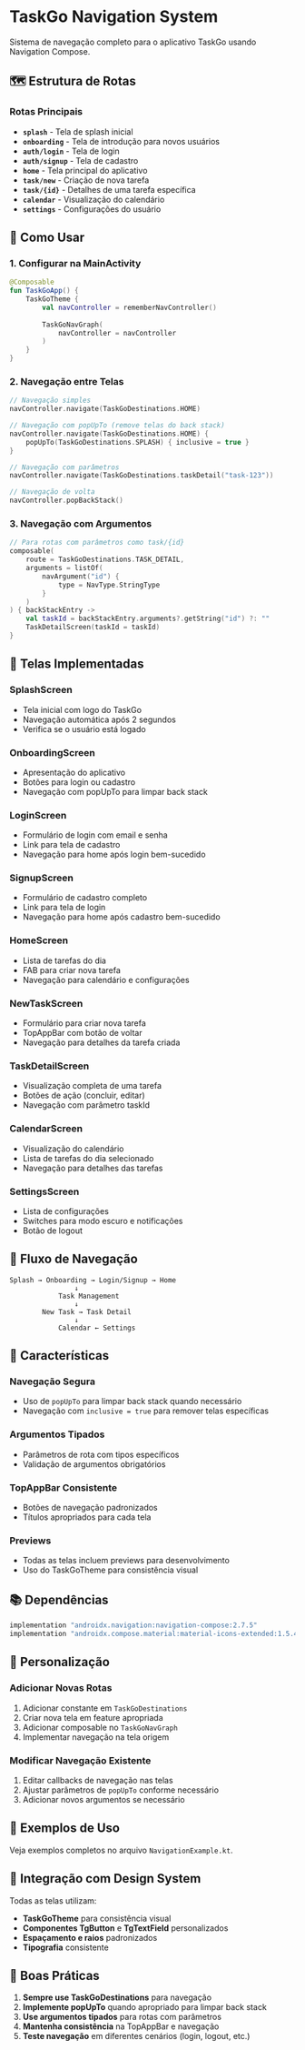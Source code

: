 # TaskGo Navigation System

Sistema de navegação completo para o aplicativo TaskGo usando Navigation Compose.

## 🗺️ Estrutura de Rotas

### Rotas Principais
- **`splash`** - Tela de splash inicial
- **`onboarding`** - Tela de introdução para novos usuários
- **`auth/login`** - Tela de login
- **`auth/signup`** - Tela de cadastro
- **`home`** - Tela principal do aplicativo
- **`task/new`** - Criação de nova tarefa
- **`task/{id}`** - Detalhes de uma tarefa específica
- **`calendar`** - Visualização do calendário
- **`settings`** - Configurações do usuário

## 🚀 Como Usar

### 1. Configurar na MainActivity

```kotlin
@Composable
fun TaskGoApp() {
    TaskGoTheme {
        val navController = rememberNavController()
        
        TaskGoNavGraph(
            navController = navController
        )
    }
}
```

### 2. Navegação entre Telas

```kotlin
// Navegação simples
navController.navigate(TaskGoDestinations.HOME)

// Navegação com popUpTo (remove telas do back stack)
navController.navigate(TaskGoDestinations.HOME) {
    popUpTo(TaskGoDestinations.SPLASH) { inclusive = true }
}

// Navegação com parâmetros
navController.navigate(TaskGoDestinations.taskDetail("task-123"))

// Navegação de volta
navController.popBackStack()
```

### 3. Navegação com Argumentos

```kotlin
// Para rotas com parâmetros como task/{id}
composable(
    route = TaskGoDestinations.TASK_DETAIL,
    arguments = listOf(
        navArgument("id") {
            type = NavType.StringType
        }
    )
) { backStackEntry ->
    val taskId = backStackEntry.arguments?.getString("id") ?: ""
    TaskDetailScreen(taskId = taskId)
}
```

## 📱 Telas Implementadas

### SplashScreen
- Tela inicial com logo do TaskGo
- Navegação automática após 2 segundos
- Verifica se o usuário está logado

### OnboardingScreen
- Apresentação do aplicativo
- Botões para login ou cadastro
- Navegação com popUpTo para limpar back stack

### LoginScreen
- Formulário de login com email e senha
- Link para tela de cadastro
- Navegação para home após login bem-sucedido

### SignupScreen
- Formulário de cadastro completo
- Link para tela de login
- Navegação para home após cadastro bem-sucedido

### HomeScreen
- Lista de tarefas do dia
- FAB para criar nova tarefa
- Navegação para calendário e configurações

### NewTaskScreen
- Formulário para criar nova tarefa
- TopAppBar com botão de voltar
- Navegação para detalhes da tarefa criada

### TaskDetailScreen
- Visualização completa de uma tarefa
- Botões de ação (concluir, editar)
- Navegação com parâmetro taskId

### CalendarScreen
- Visualização do calendário
- Lista de tarefas do dia selecionado
- Navegação para detalhes das tarefas

### SettingsScreen
- Lista de configurações
- Switches para modo escuro e notificações
- Botão de logout

## 🔄 Fluxo de Navegação

```
Splash → Onboarding → Login/Signup → Home
                ↓
            Task Management
                ↓
        New Task → Task Detail
                ↓
            Calendar ← Settings
```

## 🎯 Características

### Navegação Segura
- Uso de `popUpTo` para limpar back stack quando necessário
- Navegação com `inclusive = true` para remover telas específicas

### Argumentos Tipados
- Parâmetros de rota com tipos específicos
- Validação de argumentos obrigatórios

### TopAppBar Consistente
- Botões de navegação padronizados
- Títulos apropriados para cada tela

### Previews
- Todas as telas incluem previews para desenvolvimento
- Uso do TaskGoTheme para consistência visual

## 📚 Dependências

```kotlin
implementation "androidx.navigation:navigation-compose:2.7.5"
implementation "androidx.compose.material:material-icons-extended:1.5.4"
```

## 🔧 Personalização

### Adicionar Novas Rotas
1. Adicionar constante em `TaskGoDestinations`
2. Criar nova tela em feature apropriada
3. Adicionar composable no `TaskGoNavGraph`
4. Implementar navegação na tela origem

### Modificar Navegação Existente
1. Editar callbacks de navegação nas telas
2. Ajustar parâmetros de `popUpTo` conforme necessário
3. Adicionar novos argumentos se necessário

## 📱 Exemplos de Uso

Veja exemplos completos no arquivo `NavigationExample.kt`.

## 🎨 Integração com Design System

Todas as telas utilizam:
- **TaskGoTheme** para consistência visual
- **Componentes TgButton** e **TgTextField** personalizados
- **Espaçamento e raios** padronizados
- **Tipografia** consistente

## 🚨 Boas Práticas

1. **Sempre use TaskGoDestinations** para navegação
2. **Implemente popUpTo** quando apropriado para limpar back stack
3. **Use argumentos tipados** para rotas com parâmetros
4. **Mantenha consistência** na TopAppBar e navegação
5. **Teste navegação** em diferentes cenários (login, logout, etc.)
